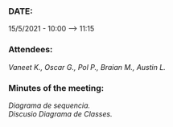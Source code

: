 ### DATE:
15/5/2021 - 10:00 --> 11:15
### Attendees:
_Vaneet K., Oscar G., Pol P., Braian M., Austin L._
### Minutes of the meeting:
_Diagrama de sequencia.  
Discusio Diagrama de Classes._

